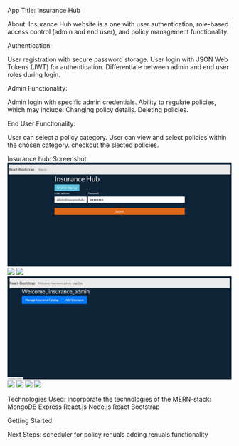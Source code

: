 App Title: Insurance Hub

About:
Insurance Hub website is a one  with user authentication, role-based access control (admin and end user), and policy management functionality. 

Authentication:

User registration with secure password storage.
User login with JSON Web Tokens (JWT) for authentication.
Differentiate between admin and end user roles during login.

Admin Functionality:

Admin login with specific admin credentials.
Ability to regulate policies, which may include:
Changing policy details.
Deleting policies.

End User Functionality:

User can select a policy category.
User can view and select policies within the chosen category.
checkout the slected policies.

Insurance hub: Screenshot
<img src="sign in page.jpg"/>
<img src="add insurance page.jpg"/>
<img src="manage insurance page.jpg"/>
<img src="admin landing page.jpg"/>
<img src="sign up form.jpg"/>
<img src="user landing page.jpg"/>
<img src="add policy page.jpg"/>
<img src="cart page.jpg"/>

Technologies Used:
Incorporate the technologies of the MERN-stack:
MongoDB
Express
React.js
Node.js
React Bootstrap

Getting Started

Next Steps:
scheduler for policy renuals
adding renuals functionality 
